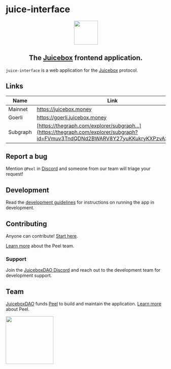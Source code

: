 # juice-interface

<div align="center">
   <img width="75px" src="https://jbx.mypinata.cloud/ipfs/QmWXCt1zYAJBkNb7cLXTNRNisuWu9mRAmXTaW9CLFYkWVS"/>
   <h2>
      The <a href="https://juicebox.money">Juicebox</a> frontend application.
   </h2>
</div>

`juice-interface` is a web application for the [Juicebox](https://info.juicebox.money/) protocol.

## Links

| Name                      | Link                                                                                                                                |
| ------------------------- | ----------------------------------------------------------------------------------------------------------------------------------- |
| Mainnet              | https://juicebox.money                                                                                                              |
| Goerli                    | https://goerli.juicebox.money                                                                                                       |
| Subgraph                  | [https://thegraph.com/explorer/subgraph...](https://thegraph.com/explorer/subgraph?id=FVmuv3TndQDNd2BWARV8Y27yuKKukryKXPzvAS5E7htC) |

## Report a bug

Mention `@Peel` in [Discord](https://discord.gg/6jXrJSyDFf) and someone from our team will triage your request!

## Development

Read the [development guidelines](doc/development.md) for instructions on running the app in development.

## Contributing

Anyone can contribute! [Start here](CONTRIBUTING.md).

[Learn more](https://www.notion.so/juicebox/Frontend-26b80fcb50b34f3b9356fc7fc5286e05) about the Peel team.

### Support

Join the [JuiceboxDAO Discord](https://discord.gg/6jXrJSyDFf) and reach out to the development team for development support.

## Team

[JuiceboxDAO](https://juicebox.money/@juicebox) funds [Peel](https://juicebox.money/@peel) to build and maintain the application. [Learn more](https://www.notion.so/juicebox/Frontend-26b80fcb50b34f3b9356fc7fc5286e05) about Peel.

<a href="https://juicebox.money/@juicebox">
   <img width="150px" src="https://tools.juicebox.money/public/juicebox-button-yellow.png" />
</a>
